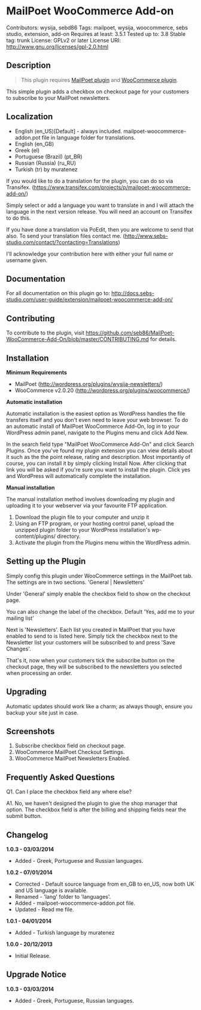 # MailPoet WooCommerce Add-on

Contributors: wysija, sebd86 
Tags: mailpoet, wysija, woocommerce, sebs studio, extension, add-on 
Requires at least: 3.5.1 
Tested up to: 3.8 
Stable tag: trunk 
License: GPLv2 or later 
License URI: http://www.gnu.org/licenses/gpl-2.0.html 

## Description

> This plugin requires <a href="http://wordpress.org/plugins/wysija-newsletters/" rel="nofollow">MailPoet plugin</a> and <a href="http://wordpress.org/plugins/woocommerce/" rel="nofollow">WooCommerce plugin</a>.

This simple plugin adds a checkbox on checkout page for your customers to subscribe to your MailPoet newsletters.

## Localization
* English (en_US)[Default] - always included. mailpoet-woocommerce-addon.pot file in language folder for translations.
* English (en_GB)
* Greek (el)
* Portuguese (Brazil) (pt_BR)
* Russian (Russia) (ru_RU)
* Turkish (tr) by muratenez

If you would like to do a translation for the plugin, you can do so via Transifex.  (https://www.transifex.com/projects/p/mailpoet-woocommerce-add-on/)

Simply select or add a language you want to translate in and I will attach the language in the next version release. You will need an account on Transifex to do this.

If you have done a translation via PoEdit, then you are welcome to send that also. To send your translation files contact me. (http://www.sebs-studio.com/contact/?contacting=Translations)

I'll acknowledge your contribution here with either your full name or username given.

## Documentation

For all documentation on this plugin go to: http://docs.sebs-studio.com/user-guide/extension/mailpoet-woocommerce-add-on/

## Contributing

To contribute to the plugin, visit https://github.com/seb86/MailPoet-WooCommerce-Add-On/blob/master/CONTRIBUTING.md for details.

## Installation

__Minimum Requirements__

* MailPoet (http://wordpress.org/plugins/wysija-newsletters/)
* WooCommerce v2.0.20 (http://wordpress.org/plugins/woocommerce/)

__Automatic installation__

Automatic installation is the easiest option as WordPress handles the file transfers itself and you don't even need to leave your web browser. To do an automatic install of MailPoet WooCommerce Add-On, log in to your WordPress admin panel, navigate to the Plugins menu and click Add New.

In the search field type "MailPoet WooCommerce Add-On" and click Search Plugins. Once you've found my plugin extension you can view details about it such as the the point release, rating and description. Most importantly of course, you can install it by simply clicking Install Now. After clicking that link you will be asked if you're sure you want to install the plugin. Click yes and WordPress will automatically complete the installation.

__Manual installation__

The manual installation method involves downloading my plugin and uploading it to your webserver via your favourite FTP application.

1. Download the plugin file to your computer and unzip it
2. Using an FTP program, or your hosting control panel, upload the unzipped plugin folder to your WordPress installation's wp-content/plugins/ directory.
3. Activate the plugin from the Plugins menu within the WordPress admin.

## Setting up the Plugin

Simply config this plugin under WooCommerce settings in the MailPoet tab. The settings are in two sections. 'General | Newsletters'

Under 'General' simply enable the checkbox field to show on the checkout page.

You can also change the label of the checkbox. Default 'Yes, add me to your mailing list'

Next is 'Newsletters'. Each list you created in MailPoet that you have enabled to send to is listed here. Simply tick the checkbox next to the Newsletter list your customers will be subscribed to and press 'Save Changes'.

That's it, now when your customers tick the subscribe button on the checkout page, they will be subscribed to the newsletters you selected when processing an order.

## Upgrading

Automatic updates should work like a charm; as always though, ensure you backup your site just in case.

## Screenshots

1. Subscribe checkbox field on checkout page.
2. WooCommerce MailPoet Checkout Settings.
3. WooCommerce MailPoet Newsletters Enabled.

## Frequently Asked Questions

Q1. Can I place the checkbox field any where else? 
 
A1. No, we haven't designed the plugin to give the shop manager that option. The checkbox field is after the billing and shipping fields near the submit button.

## Changelog

__1.0.3 - 03/03/2014__

* Added - Greek, Portuguese and Russian languages.

__1.0.2 - 07/01/2014__

* Corrected - Default source language from en_GB to en_US, now both UK and US language is available.
* Renamed - 'lang' folder to 'languages'.
* Added - mailpoet-woocommerce-addon.pot file.
* Updated - Read me file.

__1.0.1 - 04/01/2014__

* Added - Turkish language by muratenez

__1.0.0 - 20/12/2013__

* Initial Release.

## Upgrade Notice

__1.0.3 - 03/03/2014__

* Added - Greek, Portuguese, Russian languages.
